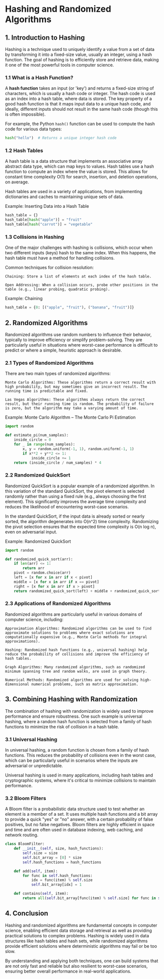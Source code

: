 # Hashing and Randomized Algorithms

## 1. Introduction to Hashing

Hashing is a technique used to uniquely identify a value from a set of data by transforming it into a fixed-size value, usually an integer, using a hash function. The goal of hashing is to efficiently store and retrieve data, making it one of the most powerful tools in computer science.

### 1.1 What is a Hash Function?

A **hash function** takes an input (or 'key') and returns a fixed-size string of characters, which is usually a hash code or integer. The hash code is used as an index into a hash table, where data is stored. The key property of a good hash function is that it maps input data to a unique hash code, and ideally, different inputs should not result in the same hash code (though this is often impossible).

For example, the Python `hash()` function can be used to compute the hash code for various data types:

```python
hash("hello")  # Returns a unique integer hash code
```

### 1.2 Hash Tables

A hash table is a data structure that implements an associative array abstract data type, which can map keys to values. Hash tables use a hash function to compute an index where the value is stored. This allows for constant time complexity O(1) for search, insertion, and deletion operations, on average.

Hash tables are used in a variety of applications, from implementing dictionaries and caches to maintaining unique sets of data.

Example: Inserting Data into a Hash Table

```python
hash_table = {}
hash_table[hash("apple")] = "fruit"
hash_table[hash("carrot")] = "vegetable"
```

### 1.3 Collisions in Hashing

One of the major challenges with hashing is collisions, which occur when two different inputs (keys) hash to the same index. When this happens, the hash table must have a method for handling collisions.

Common techniques for collision resolution:

    Chaining: Store a list of elements at each index of the hash table.

    Open Addressing: When a collision occurs, probe other positions in the table (e.g., linear probing, quadratic probing).

Example: Chaining
```python
hash_table = {0: [("apple", "fruit"), ("banana", "fruit")]}
```

## 2. Randomized Algorithms

Randomized algorithms use random numbers to influence their behavior, typically to improve efficiency or simplify problem-solving. They are particularly useful in situations where worst-case performance is difficult to predict or where a simple, heuristic approach is desirable.

### 2.1 Types of Randomized Algorithms

There are two main types of randomized algorithms:

    Monte Carlo Algorithms: These algorithms return a correct result with high probability, but may sometimes give an incorrect result. The running time is predictable and fixed.

    Las Vegas Algorithms: These algorithms always return the correct result, but their running time is random. The probability of failure is zero, but the algorithm may take a varying amount of time.

Example: Monte Carlo Algorithm – The Monte Carlo Pi Estimation
```python
import random

def estimate_pi(num_samples):
    inside_circle = 0
    for _ in range(num_samples):
        x, y = random.uniform(-1, 1), random.uniform(-1, 1)
        if x**2 + y**2 <= 1:
            inside_circle += 1
    return (inside_circle / num_samples) * 4
```

### 2.2 Randomized QuickSort

Randomized QuickSort is a popular example of a randomized algorithm. In this variation of the standard QuickSort, the pivot element is selected randomly rather than using a fixed rule (e.g., always choosing the first element). This significantly improves the average time complexity and reduces the likelihood of encountering worst-case scenarios.

In the standard QuickSort, if the input data is already sorted or nearly sorted, the algorithm degenerates into O(n^2) time complexity. Randomizing the pivot selection ensures that the expected time complexity is O(n log n), even on adversarial input.

Example: Randomized QuickSort

```python
import random

def randomized_quick_sort(arr):
    if len(arr) <= 1:
        return arr
    pivot = random.choice(arr)
    left = [x for x in arr if x < pivot]
    middle = [x for x in arr if x == pivot]
    right = [x for x in arr if x > pivot]
    return randomized_quick_sort(left) + middle + randomized_quick_sort(right)
```

### 2.3 Applications of Randomized Algorithms

Randomized algorithms are particularly useful in various domains of computer science, including:

    Approximation Algorithms: Randomized algorithms can be used to find approximate solutions to problems where exact solutions are computationally expensive (e.g., Monte Carlo methods for integral approximations).

    Hashing: Randomized hash functions (e.g., universal hashing) help reduce the probability of collisions and improve the efficiency of hash tables.

    Graph Algorithms: Many randomized algorithms, such as randomized minimum spanning tree and random walks, are used in graph theory.

    Numerical Methods: Randomized algorithms are used for solving high-dimensional numerical problems, such as matrix approximation.

## 3. Combining Hashing with Randomization

The combination of hashing with randomization is widely used to improve performance and ensure robustness. One such example is universal hashing, where a random hash function is selected from a family of hash functions to minimize the risk of collision in a hash table.

### 3.1 Universal Hashing

In universal hashing, a random function is chosen from a family of hash functions. This reduces the probability of collisions even in the worst case, which can be particularly useful in scenarios where the inputs are adversarial or unpredictable.

Universal hashing is used in many applications, including hash tables and cryptographic systems, where it's critical to minimize collisions to maintain performance.

### 3.2 Bloom Filters

A Bloom filter is a probabilistic data structure used to test whether an element is a member of a set. It uses multiple hash functions and a bit array to provide a quick "yes" or "no" answer, with a certain probability of false positives, but no false negatives. Bloom filters are highly efficient in space and time and are often used in database indexing, web caching, and network routing.

```python
class BloomFilter:
    def __init__(self, size, hash_functions):
        self.size = size
        self.bit_array = [0] * size
        self.hash_functions = hash_functions

    def add(self, item):
        for func in self.hash_functions:
            idx = func(item) % self.size
            self.bit_array[idx] = 1

    def contains(self, item):
        return all(self.bit_array[func(item) % self.size] for func in self.hash_functions)
```

## 4. Conclusion

Hashing and randomized algorithms are fundamental concepts in computer science, enabling efficient data storage and retrieval as well as providing practical solutions to complex problems. Hashing is widely used in data structures like hash tables and hash sets, while randomized algorithms provide efficient solutions where deterministic algorithms may fail or be too slow.

By understanding and applying both techniques, one can build systems that are not only fast and reliable but also resilient to worst-case scenarios, ensuring better overall performance in real-world applications.
